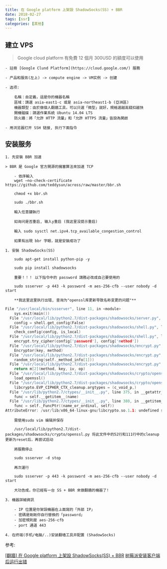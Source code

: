 ```yaml
---
title: 在 Google platform 上架設 ShadowSocks(SS) + BBR
date: 2018-02-27
tags: [ssr]
categories: [其他]
---
```

## 建立 VPS

> Google cloud platform 有免費 12 個月 300USD 的額度可以使用

    - 註冊 [Google Clund Platform](https://cloud.google.com/) 服務

    - 产品和服务(左上) -> compute engine -> VM实例 -> 创建

    - 选项:

        名稱：自定義，這是你的機器名稱
        區域：請選 asia-east1-c 或是 asia-northeast1-b (亞洲區)
        機器類型：由於做個人翻牆工具，可以只選「微型」就好，規格選越高錢扣越快
        開機磁碟：請選作業系統 Ubuntu 14.04 LTS
        防火牆：將「允許 HTTP 流量」和「允許 HTTPS 流量」皆設為開啟

    - 用浏览器打开 SSH 链接, 执行下面指令

<!-- more -->
## 安装服务

    1. 先安裝 BBR 加速

    > BBR 是 Google 官方開源的擁塞算法來加速 TCP

        - 依序輸入
        wget –no-check-certificate https://github.com/teddysun/across/raw/master/bbr.sh

        chmod +x bbr.sh

        sudo ./bbr.sh

        輸入任意鍵執行

        如询问是否重启, 输入y重启 (我这里没提示重启)

        輸入 sudo sysctl net.ipv4.tcp_available_congestion_control

        如果有出現 bbr 字眼，就是安裝成功了

    1. 安裝 ShadowSocks(SS)

        sudo apt-get install python-pip -y

        sudo pip install shadowsocks

        重要！！！ 以下指令中的 password 請務必改成自己要使用的

        sudo ssserver -p 443 -k password -m aes-256-cfb --user nobody -d start

        **我这里这里执行出错, 查询为"openssl库更新导致名称变更的问题"**
```C
File "/usr/local/bin/ssserver", line 11, in <module>
    sys.exit(main())
  File "/usr/local/lib/python2.7/dist-packages/shadowsocks/server.py", line 34, in main
    config = shell.get_config(False)
  File "/usr/local/lib/python2.7/dist-packages/shadowsocks/shell.py", line 262, in get_config
    check_config(config, is_local)
  File "/usr/local/lib/python2.7/dist-packages/shadowsocks/shell.py", line 124, in check_config
    encrypt.try_cipher(config['password'], config['method'])
  File "/usr/local/lib/python2.7/dist-packages/shadowsocks/encrypt.py", line 44, in try_cipher
    Encryptor(key, method)
  File "/usr/local/lib/python2.7/dist-packages/shadowsocks/encrypt.py", line 83, in __init__
    random_string(self._method_info[1]))
  File "/usr/local/lib/python2.7/dist-packages/shadowsocks/encrypt.py", line 109, in get_cipher
    return m[2](method, key, iv, op)
  File "/usr/local/lib/python2.7/dist-packages/shadowsocks/crypto/openssl.py", line 76, in __init__
    load_openssl()
  File "/usr/local/lib/python2.7/dist-packages/shadowsocks/crypto/openssl.py", line 52, in load_openssl
    libcrypto.EVP_CIPHER_CTX_cleanup.argtypes = (c_void_p,)
  File "/usr/lib/python2.7/ctypes/__init__.py", line 375, in __getattr__
    func = self.__getitem__(name)
  File "/usr/lib/python2.7/ctypes/__init__.py", line 380, in __getitem__
    func = self._FuncPtr((name_or_ordinal, self))
AttributeError: /usr/lib/x86_64-linux-gnu/libcrypto.so.1.1: undefined symbol: EVP_CIPHER_CTX_cleanup

```
        需使用sudo vim 编辑并保存

        /usr/local/lib/python2.7/dist-packages/shadowsocks/crypto/openssl.py 将此文件中的52行和111行中的cleanup更新为reset后，再尝试启动

        將服務停止

        sudo ssserver -d stop

        再次運行

        sudo ssserver -p 443 -k password -m aes-256-cfb --user nobody -d start

        大功告成，你已經有一台 SS + BBR 來做翻牆的機器了!

    3. 機器詳細資訊

        - IP 位置是你架設機器在上面寫的「外部 IP」
        - 密碼是剛剛你自行替換的「password」
        - 加密規則是 aes-256-cfb
        - port 通道 443

    4. 在终端(手机/电脑/..)安装翻墙工具并配置 (ShadowSocks)

参考:

[[翻牆] 在 Google platform 上架設 ShadowSocks(SS) + BBR](http://blog.niclin.tw/posts/2159790-wall-on-the-google-platform-set-up-shadowsocks-ss-bbr)
[树莓派安装客户端后运行出错](https://github.com/shadowsocks/shadowsocks/issues/946)